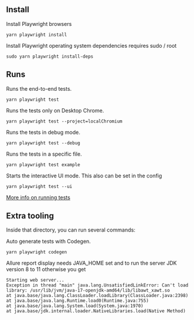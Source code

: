 
## Install

Install Playwright browsers   
```
yarn playwright install
```

Install Playwright operating system dependencies requires sudo / root 
```
sudo yarn playwright install-deps
```




## Runs
Runs the end-to-end tests.
```
yarn playwright test
```

Runs the tests only on Desktop Chrome.

```
yarn playwright test --project=localChromium
```

Runs the tests in debug mode.

```
yarn playwright test --debug
```

Runs the tests in a specific file.

```
yarn playwright test example
```

Starts the interactive UI mode. This also can be set in the config

```
yarn playwright test --ui
```

[More info on running tests](https://playwright.dev/docs/running-tests)


## Extra tooling
Inside that directory, you can run several commands:

Auto generate tests with Codegen.

```yarn playwright codegen```


Allure report display needs JAVA_HOME set 
and to run the server JDK version 8 to 11 otherwise you get 
``` 
Starting web server...
Exception in thread "main" java.lang.UnsatisfiedLinkError: Can't load library: /usr/lib/jvm/java-17-openjdk-amd64/lib/libawt_xawt.so
at java.base/java.lang.ClassLoader.loadLibrary(ClassLoader.java:2398)
at java.base/java.lang.Runtime.load0(Runtime.java:755)
at java.base/java.lang.System.load(System.java:1970)
at java.base/jdk.internal.loader.NativeLibraries.load(Native Method) 
```
